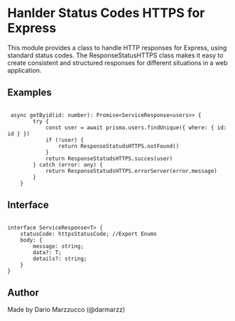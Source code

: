 

# Hanlder Status Codes HTTPS for Express

This module provides a class to handle HTTP responses for Express, using standard status codes. The ResponseStatusHTTPS class makes it easy to create consistent and structured responses for different situations in a web application.

## Examples

```TS

 async getByid(id: number): Promise<ServiceResponse<users>> {
        try {
            const user = await prisma.users.findUnique({ where: { id: id } })
            if (!user) {
                return ResponseStatudsHTTPS.notFound()
            }
            return ResponseStatudsHTTPS.succes(user)
        } catch (error: any) {
            return ResponseStatudsHTTPS.errorServer(error.message)
        }
    }

 ```

 ## Interface 

```TS

interface ServiceResponse<T> {
    statusCode: httpsStatusCode; //Export Enums
    body: {
        message: string;
        data?: T;
        details?: string;
    }
}

```

## Author

Made by Dario Marzzucco (@darmarzz)
